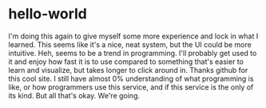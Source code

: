 # hello-world
I'm doing this again to give myself some more experience and lock in what I learned. 
This seems like it's a nice, neat system, but the UI could be more intuitive. Heh, seems to be a trend in programming. I'll probably get used to it and enjoy how fast it is to use compared to something that's easier to learn and visualize, but takes longer to click around in. 
Thanks github for this cool site. I still have almost 0% understanding of what programming is like, or how programmers use this service, and if this service is the only of its kind. But all that's okay. We're going. 
